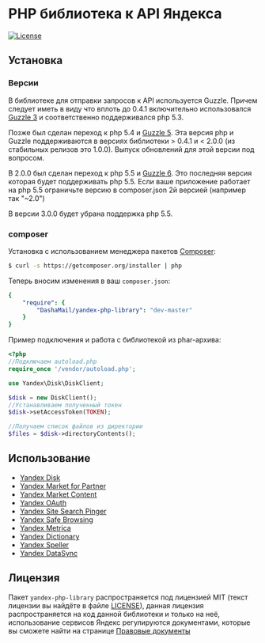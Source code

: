 PHP библиотека к API Яндекса
============================

[![License](https://poser.pugx.org/DashaMail/yandex-php-library/license.svg)](https://packagist.org/packages/DashaMail/yandex-php-library)

## Установка

### Версии

В библиотеке для отправки запросов к API используется Guzzle. Причем следует иметь в виду что вплоть до 0.4.1 
включительно использовался [Guzzle 3](https://github.com/guzzle/guzzle3) и соответственно поддерживался php 5.3.

Позже был сделан переход к php 5.4 и [Guzzle 5](https://github.com/guzzle/guzzle/tree/5.3). Эта версия php и Guzzle 
поддерживаются в версиях библиотеки > 0.4.1 и < 2.0.0 (из стабильных релизов это 1.0.0).
Выпуск обновлений для этой версии под вопросом.

В 2.0.0 был сделан переход к php 5.5 и [Guzzle 6](https://github.com/guzzle/guzzle). Это последняя версия которая будет поддерживать php 5.5. Если ваше приложение работает на php 5.5 ограничьте версию в composer.json 2й версией (например так "~2.0")

В версии 3.0.0 будет убрана поддержка php 5.5. 

### composer

Установка с использованием менеджера пакетов [Composer](http://getcomposer.org):

```bash
$ curl -s https://getcomposer.org/installer | php
```

Теперь вносим изменения в ваш `composer.json`:

```yaml
{
    "require": {
        "DashaMail/yandex-php-library": "dev-master"
    }
}
```


Пример подключения и работа с библиотекой из phar-архива:
```php
<?php
//Подключаем autoload.php
require_once '/vendor/autoload.php';

use Yandex\Disk\DiskClient;

$disk = new DiskClient();
//Устанавливаем полученный токен
$disk->setAccessToken(TOKEN);

//Получаем список файлов из директории
$files = $disk->directoryContents();
```

## Использование

* [Yandex Disk](https://github.com/DashaMail/yandex-php-library/wiki/Yandex-Disk)
* [Yandex Market for Partner](https://github.com/DashaMail/yandex-php-library/wiki/Yandex-Market-for-Partner)
* [Yandex Market Content](https://github.com/DashaMail/yandex-php-library/wiki/Yandex-Market-Content)
* [Yandex OAuth](https://github.com/DashaMail/yandex-php-library/wiki/Yandex-OAuth)
* [Yandex Site Search Pinger](https://github.com/DashaMail/yandex-php-library/wiki/Yandex-Site-Search-Pinger)
* [Yandex Safe Browsing](https://github.com/DashaMail/yandex-php-library/wiki/Yandex-Safe-Browsing)
* [Yandex Metrica](https://github.com/DashaMail/yandex-php-library/wiki/Yandex-Metrica)
* [Yandex Dictionary](https://github.com/DashaMail/yandex-php-library/wiki/Yandex-Dictionary)
* [Yandex Speller](https://github.com/DashaMail/yandex-php-library/wiki/Yandex-Speller)
* [Yandex DataSync](https://github.com/DashaMail/yandex-php-library/wiki/Yandex-DataSync)

## Лицензия

Пакет `yandex-php-library` распространяется под лицензией MIT (текст лицензии вы найдёте в файле
[LICENSE](https://raw.github.com/DashaMail/yandex-php-library/master/LICENSE)), данная лицензия
распространяется на код данной библиотеки и только на неё, использование сервисов Яндекс регулируются
документами, которые вы сможете найти на странице [Правовые документы](http://legal.yandex.ru/)
